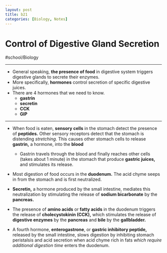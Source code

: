 ```yaml
---
layout: post
title: b21
categories: [Biology, Notes]
---
```

# Control of Digestive Gland Secretion
#school/Biology
- - - -
* General speaking, **the presence of food** in digestive system triggers digestive glands to secrete their enzymes.
* More specifically, **hormones** control secretion of specific digestive juices.
* There are 4 hormones that we need to know.
	* **gastrin**
	* **secretin**
	* **CCK**
	* **GIP**
- - - -
* When food is eaten, **sensory cells** in the stomach detect the presence of **peptides.** Other sensory receptors detect that the stomach is distending _stretching._ This causes other stomach cells to release **gastrin,** a hormone, into the **blood**
	* Gastrin travels through the blood and finally reaches other cells (takes about 1 minute) in the stomach that produce **gastric juices,** and stimulates its release.

* Most digestion of food occurs in the **duodenum.** The acid chyme seeps in from the stomach and is first neutralized.
* **Secretin,** a hormone produced by the small intestine, mediates this neutralization by stimulating the release of **sodium bicarbonate** by the **pancreas.**

* The presence of **amino acids** or **fatty acids** in the duodenum triggers the release of **cholecystokinin (CCK),** which stimulates the release of **digestive enzymes** by the **pancreas** and **bile** by the **gallbladder.**
* A fourth hormone, **enterogastrone**, or **gastric inhibitory peptide,** released by the small intestine, slows digestion by inhibiting stomach peristalsis and acid secretion when acid chyme rich in fats _which require additional digestion time_ enters the duodenum.

